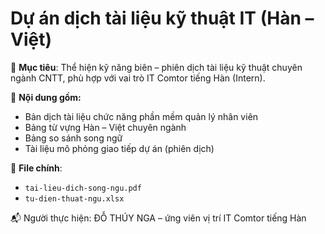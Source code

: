 # Dự án dịch tài liệu kỹ thuật IT (Hàn – Việt)

📌 **Mục tiêu**: Thể hiện kỹ năng biên – phiên dịch tài liệu kỹ thuật chuyên ngành CNTT, phù hợp với vai trò IT Comtor tiếng Hàn (Intern).

📂 **Nội dung gồm:**
- Bản dịch tài liệu chức năng phần mềm quản lý nhân viên
- Bảng từ vựng Hàn – Việt chuyên ngành
- Bảng so sánh song ngữ
- Tài liệu mô phỏng giao tiếp dự án (phiên dịch)

📄 **File chính**:
- `tai-lieu-dich-song-ngu.pdf`
- `tu-dien-thuat-ngu.xlsx`

📬 Người thực hiện: ĐỖ THÚY NGA – ứng viên vị trí IT Comtor tiếng Hàn
